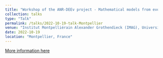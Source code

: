 ```yaml
---
title: "Workshop of the ANR-DEEv project - Mathematical models from evolutionary biology"
collection: talks
type: "Talk"
permalink: /talks/2022-10-19-talk-Montpellier
venue: "Institut Montpelliérain Alexander Grothendieck (IMAG), Université de Montpellier"
date: 2022-10-19
location: "Montpellier, France"
---
```


[More information here](https://indico.math.cnrs.fr/event/8499/)
